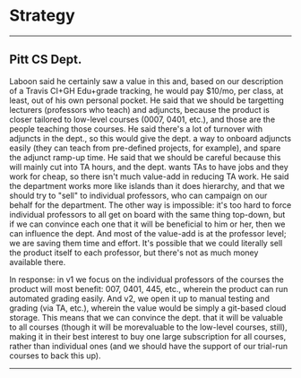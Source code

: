 # Strategy

---

## Pitt CS Dept.

Laboon said he certainly saw a value in this and, based on our description of a Travis CI+GH Edu+grade tracking, he would pay $10/mo, per class, at least, out of his own personal pocket. He said that we should be targetting lecturers (professors who teach) and adjuncts, because the product is closer tailored to low-level courses (0007, 0401, etc.), and those are the people teaching those courses. He said there's a lot of turnover with adjuncts in the dept., so this would give the dept. a way to onboard adjuncts easily (they can teach from pre-defined projects, for example), and spare the adjunct ramp-up time. He said that we should be careful because this will mainly cut into TA hours, and the dept. ​wants​ TAs to have jobs and they work for cheap, so there isn't much value-add in reducing TA work. He said the department works more like islands than it does hierarchy, and that we should try to "sell" to individual professors, who can campaign on our behalf for the department. The other way is impossible: it's too hard to force individual professors to all get on board with the same thing top-down, but if we can convince each one that it will be beneficial to him or her, then we can influence the dept. And most of the value-add is at the professor level; we are saving them time and effort. It's ​possible​ that we could literally sell the product itself to each professor, but there's not as much money available there.

In response: in v1 we focus on the individual professors of the courses the product will most benefit: 007, 0401, 445, etc., wherein the product can run automated grading easily. And v2, we open it up to manual testing and grading (via TA, etc.), wherein the value would be simply a git-based cloud storage. This means that we can convince the dept. that it will be valuable to ​all​ courses (though it will be ​more​ valuable to the low-level courses, still), making it in their best interest to buy one large subscription for all courses, rather than individual ones (and we should have the support of our trial-run courses to back this up).

---
